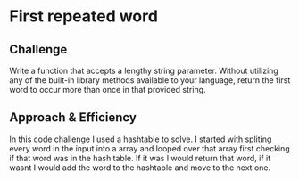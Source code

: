 # First repeated word
## Challenge
Write a function that accepts a lengthy string parameter.
Without utilizing any of the built-in library methods available to your language, return the first word to occur more than once in that provided string.

## Approach & Efficiency
In this code challenge I used a hashtable to solve. I started with spliting every word in the input into a array and looped over that array first checking if that word was in the hash table. If it was I would return that word, if it wasnt I would add the word to the hashtable and move to the next one. 